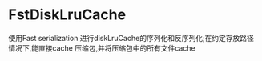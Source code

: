 # FstDiskLruCache
使用Fast serialization 进行diskLruCache的序列化和反序列化;在约定存放路径情况下,能直接cache 压缩包,并将压缩包中的所有文件cache
